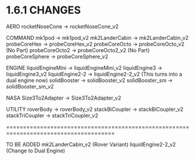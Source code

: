1.6.1 CHANGES
======================================================================================
AERO
rocketNoseCone -> rocketNoseCone_v2

COMMAND
mk1pod -> mk1pod_v2
mk2LanderCabin -> mk2LanderCabin_v2
probeCoreHex -> probeCoreHex_v2
probeCoreOcto -> probeCoreOcto_v2 (No Part)
probeCoreOcto2 -> probeCoreOcto2_v2 (No Part)
probeCoreSphere -> probeCoreSphere_v2

ENGINE
liquidEngineMini -> liquidEngineMini_v2
liquidEngine3 -> liquidEngine3_v2
liquidEngine2-2 -> liquidEngine2-2_v2 (This turns into a dual engine now)
solidBooster -> solidBooster_v2
solidBooster_sm -> solidBooster_sm_v2

NASA
Size3To2Adapter -> Size3To2Adapter_v2

UTILITY
roverBody -> roverBody_v2
stackBiCoupler -> stackBiCoupler_v2
stackTriCoupler -> stackTriCoupler_v2

======================================================================================

TO BE ADDED
mk2LanderCabin_v2 (Rover Variant)
liquidEngine2-2_v2 (Change to Dual Engine)
